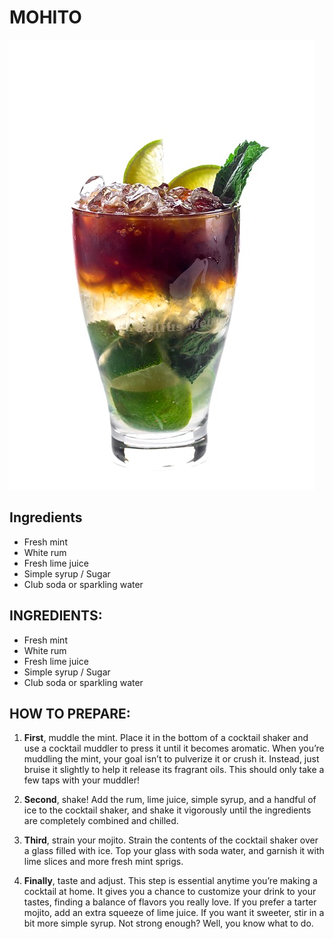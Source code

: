 # MOHITO

![image](/PICS/mohito.jpg)
## Ingredients
* Fresh mint
* White rum 
* Fresh lime juice
* Simple syrup / Sugar
* Club soda or sparkling water

## INGREDIENTS:

- Fresh mint
- White rum 
- Fresh lime juice
- Simple syrup / Sugar
- Club soda or sparkling water

## HOW TO PREPARE:

1. **First**, muddle the mint. Place it in the bottom of a cocktail shaker and use a cocktail muddler to press it until it becomes aromatic. When you’re muddling the mint, your goal isn’t to pulverize it or crush it. Instead, just bruise it slightly to help it release its fragrant oils. This should only take a few taps with your muddler!

2. **Second**, shake! Add the rum, lime juice, simple syrup, and a handful of ice to the cocktail shaker, and shake it vigorously until the ingredients are completely combined and chilled.

3. **Third**, strain your mojito. Strain the contents of the cocktail shaker over a glass filled with ice. Top your glass with soda water, and garnish it with lime slices and more fresh mint sprigs.

4. **Finally**, taste and adjust. This step is essential anytime you’re making a cocktail at home. It gives you a chance to customize your drink to your tastes, finding a balance of flavors you really love. If you prefer a tarter mojito, add an extra squeeze of lime juice. If you want it sweeter, stir in a bit more simple syrup. Not strong enough? Well, you know what to do.
